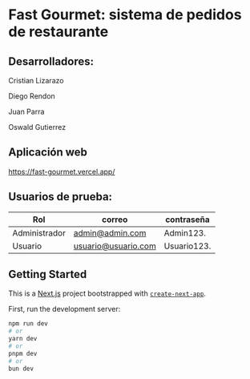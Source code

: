 # Fast Gourmet: sistema de pedidos de restaurante
## Desarrolladores:
Cristian Lizarazo

Diego Rendon

Juan Parra

Oswald Gutierrez

## Aplicación web
https://fast-gourmet.vercel.app/

## Usuarios de prueba:
| Rol           | correo              | contraseña  |
| ------------- | ------------------- | ----------- |
| Administrador | admin@admin.com     | Admin123.   |
| Usuario       | usuario@usuario.com | Usuario123. |

## Getting Started
This is a [Next.js](https://nextjs.org) project bootstrapped with [`create-next-app`](https://nextjs.org/docs/pages/api-reference/create-next-app).

First, run the development server:
```bash
npm run dev
# or
yarn dev
# or
pnpm dev
# or
bun dev
```
